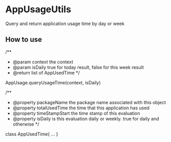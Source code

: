 # AppUsageUtils
Query and return application usage time by day or week
## How to use
/**
* @param context the context
* @param isDaily true for today result, false for this week result
* @return list of AppUsedTime
*/

AppUsage.queryUsageTime(context, isDaily)

/**
 * @property packageName the package name associated with this object
 * @property totalUsedTime the time that this application has used
 * @property timeStampStart the time stamp of this evaluation
 * @property isDaily is this evaluation daily or weekly. true for daily and otherwise
 */
 
class AppUsedTime{
  ...
}
